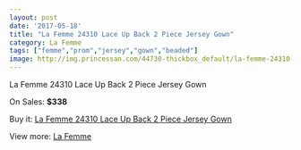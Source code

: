 ```yaml
---
layout: post
date: '2017-05-18'
title: "La Femme 24310 Lace Up Back 2 Piece Jersey Gown"
category: La Femme
tags: ["femme","prom","jersey","gown","beaded"]
image: http://img.princessan.com/44730-thickbox_default/la-femme-24310-lace-up-back-2-piece-jersey-gown.jpg
---
```

La Femme 24310 Lace Up Back 2 Piece Jersey Gown

On Sales: **$338**
<a href="https://www.princessan.com/en/la-femme/20711-la-femme-24310-lace-up-back-2-piece-jersey-gown.html"><amp-img layout="responsive" width="600" height="600" src="//img.princessan.com/44730-thickbox_default/la-femme-24310-lace-up-back-2-piece-jersey-gown.jpg" alt="La Femme 24310 Lace Up Back 2 Piece Jersey Gown 0" /></a>
<a href="https://www.princessan.com/en/la-femme/20711-la-femme-24310-lace-up-back-2-piece-jersey-gown.html"><amp-img layout="responsive" width="600" height="600" src="//img.princessan.com/44733-thickbox_default/la-femme-24310-lace-up-back-2-piece-jersey-gown.jpg" alt="La Femme 24310 Lace Up Back 2 Piece Jersey Gown 1" /></a>
<a href="https://www.princessan.com/en/la-femme/20711-la-femme-24310-lace-up-back-2-piece-jersey-gown.html"><amp-img layout="responsive" width="600" height="600" src="//img.princessan.com/44732-thickbox_default/la-femme-24310-lace-up-back-2-piece-jersey-gown.jpg" alt="La Femme 24310 Lace Up Back 2 Piece Jersey Gown 2" /></a>
<a href="https://www.princessan.com/en/la-femme/20711-la-femme-24310-lace-up-back-2-piece-jersey-gown.html"><amp-img layout="responsive" width="600" height="600" src="//img.princessan.com/44731-thickbox_default/la-femme-24310-lace-up-back-2-piece-jersey-gown.jpg" alt="La Femme 24310 Lace Up Back 2 Piece Jersey Gown 3" /></a>

Buy it: [La Femme 24310 Lace Up Back 2 Piece Jersey Gown](https://www.princessan.com/en/la-femme/20711-la-femme-24310-lace-up-back-2-piece-jersey-gown.html "La Femme 24310 Lace Up Back 2 Piece Jersey Gown")

View more: [La Femme](https://www.princessan.com/en/28-la-femme "La Femme")